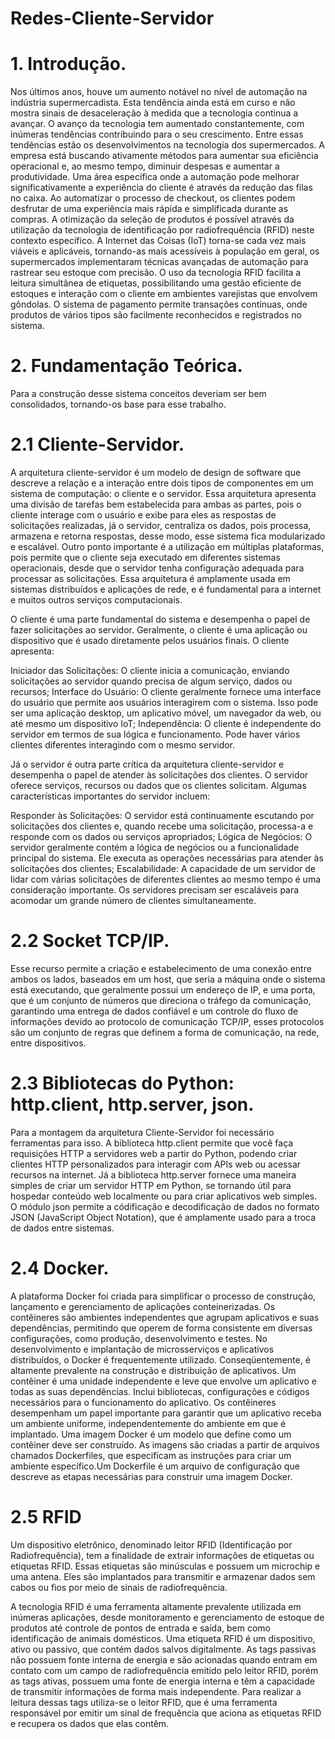 # Redes-Cliente-Servidor

# 1. Introdução.

Nos últimos anos, houve um aumento notável no nível de automação na indústria supermercadista. Esta tendência ainda está em curso e não mostra sinais de desaceleração à medida que a tecnologia continua a avançar.
O avanço da tecnologia tem aumentado constantemente, com inúmeras tendências contribuindo para o seu crescimento. Entre essas tendências estão os desenvolvimentos na tecnologia dos supermercados.
A empresa está buscando ativamente métodos para aumentar sua eficiência operacional e, ao mesmo tempo, diminuir despesas e aumentar a produtividade.
Uma área específica onde a automação pode melhorar significativamente a experiência do cliente é através da redução das filas no caixa. Ao automatizar o processo de checkout, os clientes podem desfrutar de uma experiência mais rápida e simplificada durante as compras.
A otimização da seleção de produtos é possível através da utilização da tecnologia de identificação por radiofrequência (RFID) neste contexto específico.
A Internet das Coisas (IoT) torna-se cada vez mais viáveis ​​e aplicáveis, tornando-as mais acessíveis à população em geral, os supermercados implementaram técnicas avançadas de automação para rastrear seu estoque com precisão.
O uso da tecnologia RFID facilita a leitura simultânea de etiquetas, possibilitando uma gestão eficiente de estoques e interação com o cliente em ambientes varejistas que envolvem gôndolas.
O sistema de pagamento permite transações contínuas, onde produtos de vários tipos são facilmente reconhecidos e registrados no sistema.

# 2. Fundamentação Teórica.

Para a construção desse sistema conceitos deveriam ser bem consolidados, tornando-os base para esse trabalho.

# 2.1 Cliente-Servidor.

A arquitetura cliente-servidor é um modelo de design de software que descreve a relação e a interação entre dois tipos de componentes em um sistema de computação: o cliente e o servidor. Essa arquitetura apresenta uma divisão de tarefas bem estabelecida para ambas as partes, pois o cliente interage com o usuário e exibe para eles as respostas de solicitações realizadas, já o servidor, centraliza os dados, pois processa, armazena e retorna respostas, desse modo, esse sistema fica modularizado e escalável. Outro ponto importante é a utilização em múltiplas plataformas, pois permite que o cliente seja executado em diferentes sistemas operacionais, desde que o servidor tenha configuração adequada para processar as solicitações. Essa arquitetura é amplamente usada em sistemas distribuídos e aplicações de rede, e é fundamental para a internet e muitos outros serviços computacionais.

O cliente é uma parte fundamental do sistema e desempenha o papel de fazer solicitações ao servidor. Geralmente, o cliente é uma aplicação ou dispositivo que é usado diretamente pelos usuários finais. O cliente apresenta:

Iniciador das Solicitações: O cliente inicia a comunicação, enviando solicitações ao servidor quando precisa de algum serviço, dados ou recursos; Interface do Usuário: O cliente geralmente fornece uma interface do usuário que permite aos usuários interagirem com o sistema. Isso pode ser uma aplicação desktop, um aplicativo móvel, um navegador da web, ou até mesmo um dispositivo IoT; Independência: O cliente é independente do servidor em termos de sua lógica e funcionamento. Pode haver vários clientes diferentes interagindo com o mesmo servidor.

Já o servidor é outra parte crítica da arquitetura cliente-servidor e desempenha o papel de atender às solicitações dos clientes. O servidor oferece serviços, recursos ou dados que os clientes solicitam. Algumas características importantes do servidor incluem:

Responder às Solicitações: O servidor está continuamente escutando por solicitações dos clientes e, quando recebe uma solicitação, processa-a e responde com os dados ou serviços apropriados; Lógica de Negócios: O servidor geralmente contém a lógica de negócios ou a funcionalidade principal do sistema. Ele executa as operações necessárias para atender às solicitações dos clientes; Escalabilidade: A capacidade de um servidor de lidar com várias solicitações de diferentes clientes ao mesmo tempo é uma consideração importante. Os servidores precisam ser escaláveis para acomodar um grande número de clientes simultaneamente.

# 2.2 Socket TCP/IP.

Esse recurso permite a criação e estabelecimento de uma conexão entre ambos os lados, baseados em um host, que seria a máquina onde o sistema está executando, que geralmente possui um endereço de IP, e uma porta, que é um conjunto de números que direciona o tráfego da comunicação, garantindo uma entrega de dados confiável e um controle do fluxo de informações devido ao protocolo de comunicação TCP/IP, esses protocolos são um conjunto de regras que definem a forma de comunicação, na rede, entre dispositivos.

# 2.3 Bibliotecas do Python: http.client, http.server, json.

Para a montagem da arquitetura Cliente-Servidor foi necessário ferramentas para isso.
A biblioteca http.client permite que você faça requisições HTTP a servidores web a partir do Python, podendo criar clientes HTTP personalizados para interagir com APIs web ou acessar recursos na internet. Já a biblioteca http.server fornece uma maneira simples de criar um servidor HTTP em Python, se tornando útil para hospedar conteúdo web localmente ou para criar aplicativos web simples. O módulo json permite a códificação e decodificação de dados no formato JSON (JavaScript Object Notation), que é amplamente usado para a troca de dados entre sistemas.

# 2.4 Docker.

A plataforma Docker foi criada para simplificar o processo de construção, lançamento e gerenciamento de aplicações conteinerizadas. Os contêineres são ambientes independentes que agrupam aplicativos e suas dependências, permitindo que operem de forma consistente em diversas configurações, como produção, desenvolvimento e testes. No desenvolvimento e implantação de microsserviços e aplicativos distribuídos, o Docker é frequentemente utilizado. Conseqüentemente, é altamente prevalente na construção e distribuição de aplicativos.
Um contêiner é uma unidade independente e leve que envolve um aplicativo e todas as suas dependências. Inclui bibliotecas, configurações e códigos necessários para o funcionamento do aplicativo. Os contêineres desempenham um papel importante para garantir que um aplicativo receba um ambiente uniforme, independentemente do ambiente em que é implantado.
Uma imagem Docker é um modelo que define como um contêiner deve ser construído. As imagens são criadas a partir de arquivos chamados Dockerfiles, que especificam as instruções para criar um ambiente específico.Um Dockerfile é um arquivo de configuração que descreve as etapas necessárias para construir uma imagem Docker.

# 2.5 RFID

Um dispositivo eletrônico, denominado leitor RFID (Identificação por Radiofrequência), tem a finalidade de extrair informações de etiquetas ou etiquetas RFID. Essas etiquetas são minúsculas e possuem um microchip e uma antena. Eles são implantados para transmitir e armazenar dados sem cabos ou fios por meio de sinais de radiofrequência.

A tecnologia RFID é uma ferramenta altamente prevalente utilizada em inúmeras aplicações, desde monitoramento e gerenciamento de estoque de produtos até controle de pontos de entrada e saída, bem como identificação de animais domésticos.
Uma etiqueta RFID é um dispositivo, ativo ou passivo, que contém dados salvos digitalmente. As tags passivas não possuem fonte interna de energia e são acionadas quando entram em contato com um campo de radiofrequência emitido pelo leitor RFID, porém as tags ativas, possuem uma fonte de energia interna e têm a capacidade de transmitir informações de forma mais independente. Para realizar a leitura dessas tags utiliza-se o leitor RFID, que é uma ferramenta responsável por emitir um sinal de frequência que aciona as etiquetas RFID e recupera os dados que elas contêm.

